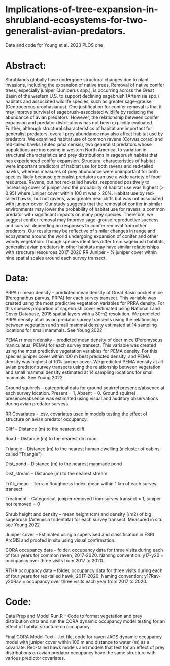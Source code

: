 # Implications-of-tree-expansion-in-shrubland-ecosystems-for-two-generalist-avian-predators.
Data and code for Young et al. 2023 PLOS one

# __Abstract:__

Shrublands globally have undergone structural changes due to plant invasions, including the expansion of native trees. Removal of native conifer trees, especially juniper (Juniperus spp.), is occurring across the Great Basin of the western U.S. to support declining sagebrush (Artemisia spp.) habitats and associated wildlife species, such as greater sage-grouse (Centrocercus urophasianus). One justification for conifer removal is that it may improve survival of sagebrush-associated wildlife by reducing the abundance of avian predators. However, the relationship between conifer expansion and predator distributions has not been explicitly evaluated. Further, although structural characteristics of habitat are important for generalist predators, overall prey abundance may also affect habitat use by predators. We examined habitat use of common ravens (Corvus corax) and red-tailed hawks (Buteo jamaicensis), two generalist predators whose populations are increasing in western North America, to variation in structural characteristics and prey distributions in sagebrush habitat that has experienced conifer expansion. Structural characteristics of habitat were important predictors of habitat use for both ravens and red-tailed hawks, whereas measures of prey abundance were unimportant for both species likely because generalist predators can use a wide variety of food resources. Ravens, but not red-tailed hawks, responded positively to increasing cover of juniper and the probability of habitat use was highest (> 0.95) where juniper cover within 100 m was > 20%. Habitat use by red-tailed hawks, but not ravens, was greater near cliffs but was not associated with juniper cover. 
Our study suggests that the removal of conifer in similar environments may lower the probability of habitat use for ravens, a common predator with significant impacts on many prey species. Therefore, we suggest conifer removal may improve sage-grouse reproductive success and survival depending on responses to conifer removal from other predators. Our results may be reflective of similar changes in rangeland ecosystems around the world undergoing expansion of conifer and other woody vegetation. Though species identities differ from sagebrush habitats, generalist avian predators in other habitats may have similar relationships with structural resources.2017-2020 RR Juniper - % juniper cover within nine spatial scales around each survey transect.
# __Data:__
PRPA rr mean density – predicted mean density of Great Basin pocket mice (Perognathus parvus, PRPA) for each survey transect. This variable was created using the most predictive vegetation variables for PRPA density. For this species proportion of sagebrush cover estimated using National Land Cover Database, 2016 spatial layers with a 30m2 resolution. We predicted PRPA density at all avian predator survey transects using the relationship between vegetation and small mammal density estimated at 14 sampling locations for small mammals. See Young 2022

PEMA rr mean density - predicted mean density of deer mice (Peromyscus maniculatus, PEMA) for each survey transect. This variable was created using the most predictive vegetation variables for PEMA density. For this species juniper cover within 100 m best predicted density, and PEMA density was highest at 10% juniper cover. We predicted PEMA density at all avian predator survey transects using the relationship between vegetation and small mammal density estimated at 14 sampling locations for small mammals. See Young 2022

Ground squirrels – categorical data for ground squirrel presence/absence at each survey location. Present = 1, Absent = 0. Ground squirrel presence/absence was estimated using visual and auditory observations during avian predator surveys.

RR Covariates - .csv, covariates used in models testing the effect of structure on avian predator occupancy.

Cliff – Distance (m) to the nearest cliff.

Road – Distance (m) to the nearest dirt road.

Triangle – Distance (m) to the nearest human dwelling (a cluster of cabins called "Triangle")

Dist_pond – Distance (m) to the nearest manmade pond

Dist_stream – Distance (m) to the nearest stream

Tri1k_mean – Terrain Roughness Index, mean within 1 km of each survey transect.

Treatment – Categorical, juniper removed from survey transect = 1, juniper not removed = 0

Shrub height and density – mean height (cm) and density (/m2) of big sagebrush (Artemisia tridentata) for each survey transect. Measured in situ, see Young 2022

Juniper cover – Estimated using a supervised and classification in ESRI ArcGIS and proofed in situ using visual confirmation.

CORA occupancy data – folder, occupancy data for three visits during each of four years for common raven, 2017-2020. Naming convention: y17-y20 = occupancy over three visits from 2017 to 2020.

RTHA occupancy data – folder, occupancy data for three visits during each of four years for red-tailed hawk, 2017-2020. Naming convention: y17Rav-y20Rav = occupancy over three visits each year from 2017 to 2020.

# __Code:__

Data Prep and Model Run.R – Code to format vegetation and prey distribution data and run the CORA dynamic occupancy model testing for an effect of habitat structure on occupancy.

Final CORA Model Text - .txt file, code for raven JAGS dynamic occupancy model with juniper cover within 100 m and distance to water (m) as a covariate. Red-tailed hawk models and models that test for an effect of prey distributions on avian predator occupancy have the same structure with various predictor covariates.

